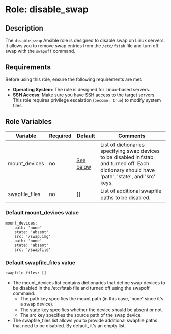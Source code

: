 Role: disable_swap
===================

Description
-----------
The `disable_swap` Ansible role is designed to disable swap on Linux servers. It allows you to remove swap entries from the `/etc/fstab` file and turn off swap with the `swapoff` command.

Requirements
------------
Before using this role, ensure the following requirements are met:

- **Operating System**: The role is designed for Linux-based servers.
- **SSH Access**: Make sure you have SSH access to the target servers. This role requires privilege escalation (`become: true`) to modify system files.

Role Variables
--------------

| Variable         | Required | Default   | Comments                                                                             |
|------------------|----------|-----------|--------------------------------------------------------------------------------------|
| mount_devices    | no       | [See below](#default-mount_devices-value)| List of dictionaries specifying swap devices to be disabled in fstab and turned off. Each dictionary should have 'path', 'state', and 'src' keys. |
| swapfile_files   | no       | []        | List of additional swapfile paths to be disabled.                                    |

### Default mount_devices value

```
mount_devices:
  - path: 'none'
    state: 'absent'
    src: '/swap.img'
  - path: 'none'
    state: 'absent'
    src: '/swapfile'
```
### Default swapfile_files value

```
swapfile_files: []
```

- The mount_devices list contains dictionaries that define swap devices to be disabled in the /etc/fstab file and turned off using the swapoff command.
  - The path key specifies the mount path (in this case, 'none' since it's a swap device).
  - The state key specifies whether the device should be absent or not.
  - The src key specifies the source path of the swap device.
- The swapfile_files list allows you to provide additional swapfile paths that need to be disabled. By default, it's an empty list.
